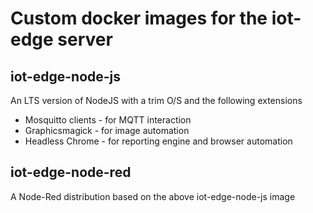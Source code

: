 # Custom docker images for the iot-edge server

## iot-edge-node-js

An LTS version of NodeJS with a trim O/S and the following extensions

  * Mosquitto clients - for MQTT interaction
  * Graphicsmagick - for image automation
  * Headless Chrome - for reporting engine and browser automation

## iot-edge-node-red

A Node-Red distribution based on the above iot-edge-node-js image

